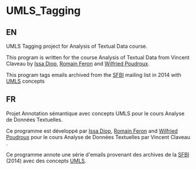 # UMLS_Tagging
## EN
UMLS Tagging project for Analysis of Textual Data course.

This program is written for the course Analysis of Textual Data from Vincent Claveau 
by [Issa Diop](), [Romain Feron]() and [Wilfried Poudroux]().

This program tags emails archived from the [SFBI](http://www.sfbi.fr/) mailing list in 2014 with [UMLS](https://www.nlm.nih.gov/research/umls/) concepts

## FR
Projet Annotation sémantique avec concepts UMLS pour le cours Analyse de Données Textuelles.

Ce programme est développé par [Issa Diop](), [Romain Feron]() and [Wilfried Poudroux]() 
pour le cours Analyse de Données Textuelles par Vincent Claveau .

Ce programme annote une série d'emails provenant des archives de la [SFBI](http://www.sfbi.fr/) (2014) avec des concepts [UMLS](https://www.nlm.nih.gov/research/umls/).
